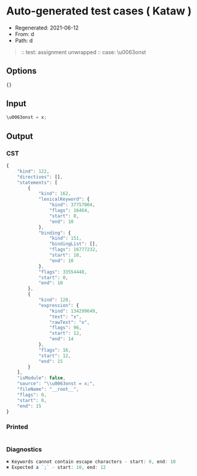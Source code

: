 # Auto-generated test cases ( Kataw )
- Regenerated: 2021-06-12
- From: d
- Path: d
> :: test: assignment unwrapped
> :: case: \u0063onst
## Options

`````js
{}
`````
## Input

`````js
\u0063onst = x;
`````
## Output

### CST

```javascript
{
    "kind": 122,
    "directives": [],
    "statements": [
        {
            "kind": 162,
            "lexicalKeyword": {
                "kind": 37757004,
                "flags": 16464,
                "start": 0,
                "end": 10
            },
            "binding": {
                "kind": 151,
                "bindingList": [],
                "flags": 16777232,
                "start": 10,
                "end": 10
            },
            "flags": 33554448,
            "start": 0,
            "end": 10
        },
        {
            "kind": 120,
            "expression": {
                "kind": 134299649,
                "text": "x",
                "rawText": "x",
                "flags": 96,
                "start": 12,
                "end": 14
            },
            "flags": 16,
            "start": 12,
            "end": 15
        }
    ],
    "isModule": false,
    "source": "\\u0063onst = x;",
    "fileName": "__root__",
    "flags": 0,
    "start": 0,
    "end": 15
}
```

### Printed

```javascript

```

### Diagnostics

```javascript
✖ Keywords cannot contain escape characters - start: 0, end: 10
✖ Expected a `;` - start: 10, end: 12

```

